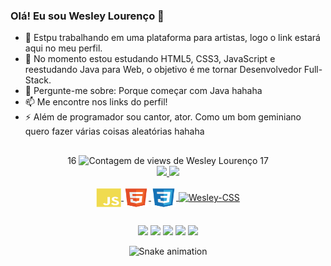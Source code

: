 ### Olá! Eu sou Wesley Lourenço 👋
- 🔭 Estpu trabalhando em uma plataforma para artistas, logo o link estará aqui no meu perfil.
 - 🌱 No momento estou estudando HTML5, CSS3, JavaScript e reestudando Java para Web, o objetivo é me tornar Desenvolvedor Full-Stack.
 - 💬 Pergunte-me sobre: Porque começar com Java hahaha
 - 📫 Me encontre nos links do perfil!
 - ⚡ Além de programador sou cantor, ator. Como um bom geminiano quero fazer várias coisas aleatórias hahaha
##

<div align="center">
16
    <img src="https://komarev.com/ghpvc/?username=sellerofideas&color=blue" alt="Contagem de views de Wesley Lourenço"/>    
17
</div> 

<div align="center">
  <a href="https://github.com/sellerofideas">
  <img height="180em" src="https://github-readme-stats.vercel.app/api?username=sellerofideas&show_icons=true&theme=dark&include_all_commits=true&count_private=true"/>
  <img height="180em" src="https://github-readme-stats.vercel.app/api/top-langs/?username=sellerofideas&layout=compact&langs_count=7&theme=dark"/>
</div>
 
<div style="display: inline_block" align="center" ><br>
  <img align="center" alt="Wesley-Js" height="30" width="40" src="https://raw.githubusercontent.com/devicons/devicon/master/icons/javascript/javascript-plain.svg">
  <img align="center" alt="Wesley-HTML" height="30" width="40" src="https://raw.githubusercontent.com/devicons/devicon/master/icons/html5/html5-original.svg">
  <img align="center" alt="Wesley-CSS" height="30" width="40" src="https://raw.githubusercontent.com/devicons/devicon/master/icons/css3/css3-original.svg">
  <img align="center" alt="Wesley-CSS" height="40" width="50" src="https://cdn.jsdelivr.net/gh/devicons/devicon/icons/java/java-original.svg" />  
</div>
  
##
 
<div align="center" >  
    <a href="https://instagram.com/thesellerofideas" target="_blank"><img src="https://img.shields.io/badge/-Instagram-%23E4405F?style=for-the-badge&logo=instagram&logoColor=white" target="_blank"></a>
   <a href="https://discord.gg/8CCDG9tT" target="_blank"><img src="https://img.shields.io/badge/Discord-8CCDG9tT?style=for-the-badge&logo=discord&logoColor=white" target="_blank"></a> 
    <a href = "mailto:thesellerofideas8@gmail.com"><img src="https://img.shields.io/badge/-Gmail-%23333?style=for-the-badge&logo=gmail&logoColor=white" target="_blank"></a>
    <a href="https://www.linkedin.com/in/sellerofideas" target="_blank"><img src="https://img.shields.io/badge/-LinkedIn-%230077B5?style=for-the-badge&logo=linkedin&logoColor=white" target="_blank"></a> 
    <a href="https://sellerofideas.github.io/estudando-html5-css3/" target="_blank"><img src="https://img.shields.io/badge/-Site HTML5-0000ff?style=for-the-badge&logo=&logoColor=white" target="_blank"></a> 
 
 ![Snake animation](https://github.com/sellerofideas/sellerofideas/blob/output/github-contribution-grid-snake.svg)
 
</div>

